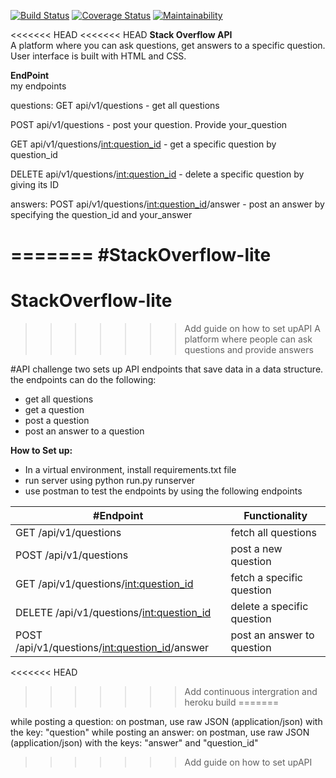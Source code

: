 [![Build Status](https://travis-ci.org/songoi/stackOverflowLite.svg?branch=dev-api)](https://travis-ci.org/songoi/stackOverflowLite) [![Coverage Status](https://coveralls.io/repos/github/songoi/stackOverflowLite/badge.svg?branch=dev-api)](https://coveralls.io/github/songoi/stackOverflowLite?branch=api-v1)    [![Maintainability](https://api.codeclimate.com/v1/badges/a99a88d28ad37a79dbf6/maintainability)](https://codeclimate.com/github/codeclimate/codeclimate/maintainability)  

<<<<<<< HEAD
<<<<<<< HEAD
**Stack Overflow API**  
A platform where you can ask questions, get answers to a specific question.
User interface is built with HTML and CSS.

**EndPoint**  
my endpoints

questions:
GET	api/v1/questions
	- get all questions

POST	api/v1/questions
	- post your question. Provide your_question


GET	api/v1/questions/<int:question_id>
	- get a specific question by question_id


DELETE	api/v1/questions/<int:question_id>
	- delete a specific question by giving its ID


answers:
POST	api/v1/questions/<int:question_id>/answer
	- post an answer by specifying the question_id and your_answer


=======
#StackOverflow-lite  
=======
# StackOverflow-lite  
>>>>>>> Add guide on how to set upAPI
A platform where people can ask questions and provide answers

#API
challenge two sets up API endpoints that save data in a data structure. the endpoints can do the following:
 - get all questions
 - get a question
 - post a question
 - post an answer to a question

**How to Set up:**
- In a virtual environment, install requirements.txt file
- run server using python run.py runserver
- use postman to test the endpoints by using the following endpoints

 #Endpoint | Functionality
 -----------|------------|
 GET /api/v1/questions | fetch all questions
 POST /api/v1/questions | post a new question
 GET /api/v1/questions/<int:question_id> | fetch a specific question
 DELETE /api/v1/questions/<int:question_id> | delete a specific question
 POST /api/v1/questions/<int:question_id>/answer | post an answer to question
<<<<<<< HEAD
>>>>>>> Add continuous intergration and heroku build
=======

 while posting a question: on postman, use raw JSON (application/json) with the key: "question"
 while posting an answer: on postman, use raw JSON (application/json) with the keys: "answer" and "question_id"
>>>>>>> Add guide on how to set upAPI
